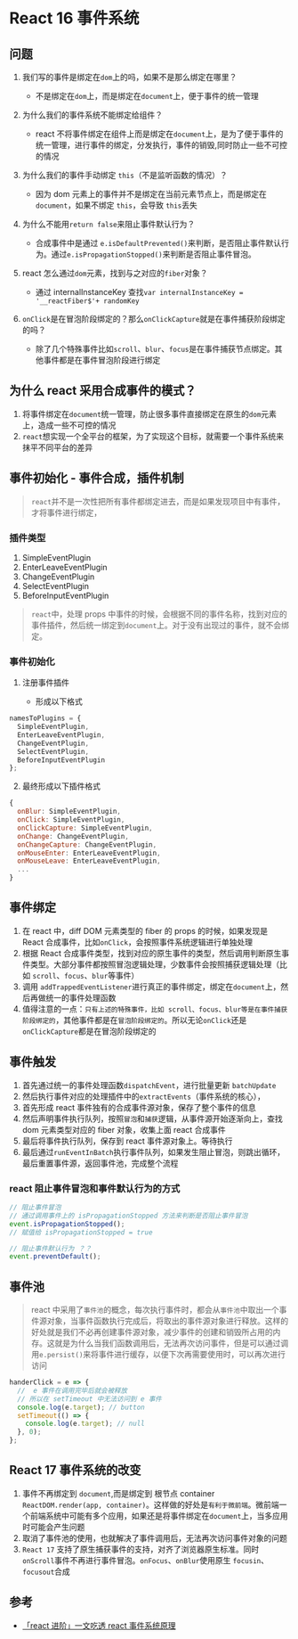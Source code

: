 # React 16 事件系统

## 问题

1. 我们写的事件是绑定在`dom`上的吗，如果不是那么绑定在哪里？

   - 不是绑定在`dom`上，而是绑定在`document`上，便于事件的统一管理

2. 为什么我们的事件系统不能绑定给组件？

   - react 不将事件绑定在组件上而是绑定在`document`上，是为了便于事件的统一管理，进行事件的绑定，分发执行，事件的销毁,同时防止一些不可控的情况

3. 为什么我们的事件手动绑定 `this`（不是监听函数的情况）？

   - 因为 dom 元素上的事件并不是绑定在当前元素节点上，而是绑定在 `document`，如果不绑定 `this`，会导致 `this`丢失

4. 为什么不能用`return false`来阻止事件默认行为？

   - 合成事件中是通过 `e.isDefaultPrevented()`来判断，是否阻止事件默认行为。通过`e.isPropagationStopped()`来判断是否阻止事件冒泡。

5. react 怎么通过`dom`元素，找到与之对应的`fiber`对象？

   - 通过 internalInstanceKey 查找`var internalInstanceKey = '__reactFiber$'+ randomKey`

6. `onClick`是在冒泡阶段绑定的？那么`onClickCapture`就是在事件捕获阶段绑定的吗？

   - 除了几个特殊事件比如`scroll`、`blur`、`focus`是在事件捕获节点绑定。其他事件都是在事件冒泡阶段进行绑定

## 为什么 react 采用合成事件的模式？

1. 将事件绑定在`document`统一管理，防止很多事件直接绑定在原生的`dom`元素上，造成一些不可控的情况
2. `react`想实现一个全平台的框架，为了实现这个目标，就需要一个事件系统来抹平不同平台的差异

## 事件初始化 - 事件合成，插件机制

> `react`并不是一次性把所有事件都绑定进去，而是如果发现项目中有事件，才将事件进行绑定，

### 插件类型

1. SimpleEventPlugin
2. EnterLeaveEventPlugin
3. ChangeEventPlugin
4. SelectEventPlugin
5. BeforeInputEventPlugin

> `react`中，处理 props 中事件的时候，会根据不同的事件名称，找到对应的事件插件，然后统一绑定到`document`上。对于没有出现过的事件，就不会绑定。

### 事件初始化

1. 注册事件插件

   - 形成以下格式

```js
namesToPlugins = {
  SimpleEventPlugin,
  EnterLeaveEventPlugin,
  ChangeEventPlugin,
  SelectEventPlugin,
  BeforeInputEventPlugin
};
```

2. 最终形成以下插件格式

```js
{
  onBlur: SimpleEventPlugin,
  onClick: SimpleEventPlugin,
  onClickCapture: SimpleEventPlugin,
  onChange: ChangeEventPlugin,
  onChangeCapture: ChangeEventPlugin,
  onMouseEnter: EnterLeaveEventPlugin,
  onMouseLeave: EnterLeaveEventPlugin,
  ...
}
```

## 事件绑定

1. 在 react 中，diff DOM 元素类型的 fiber 的 props 的时候，如果发现是 React 合成事件，比如`onClick`，会按照事件系统逻辑进行单独处理
2. 根据 React 合成事件类型，找到对应的原生事件的类型，然后调用判断原生事件类型。大部分事件都按照冒泡逻辑处理，少数事件会按照捕获逻辑处理（比如 `scroll`、`focus`、`blur`等事件）
3. 调用 `addTrappedEventListener`进行真正的事件绑定，绑定在`document`上，然后再做统一的事件处理函数
4. 值得注意的一点：`只有上述的特殊事件，比如 scroll、focus、blur等是在事件捕获阶段绑定的`，其他事件都是在`冒泡阶段绑定的`。所以无论`onClick`还是`onClickCapture`都是在冒泡阶段绑定的

## 事件触发

1. 首先通过统一的事件处理函数`dispatchEvent`，进行批量更新 `batchUpdate`
2. 然后执行事件对应的处理插件中的`extractEvents`（事件系统的核心），
3. 首先形成 react 事件独有的合成事件源对象，保存了整个事件的信息
4. 然后声明事件执行队列，按照`冒泡`和`捕获`逻辑，从事件源开始逐渐向上，查找 dom 元素类型对应的 fiber 对象，收集上面 react 合成事件
5. 最后将事件执行队列，保存到 react 事件源对象上。等待执行
6. 最后通过`runEventInBatch`执行事件队列，如果发生阻止冒泡，则跳出循环，最后重置事件源，返回事件池，完成整个流程

### react 阻止事件冒泡和事件默认行为的方式

```js
// 阻止事件冒泡
// 通过调用事件上的 isPropagationStopped 方法来判断是否阻止事件冒泡
event.isPropagationStopped();
// 赋值给 isPropagationStopped = true

// 阻止事件默认行为 ？？
event.preventDefault();
```

## 事件池

> react 中采用了`事件池`的概念，每次执行事件时，都会从`事件池`中取出一个事件源对象，当事件函数执行完成后，将取出的事件源对象进行释放。这样的好处就是我们不必再创建事件源对象，减少事件的创建和销毁所占用的内存。这就是为什么当我们函数调用后，无法再次访问事件，但是可以通过调用`e.persist()`来将事件进行缓存，以便下次再需要使用时，可以再次进行访问

```js
handerClick = e => {
  //  e 事件在调用完毕后就会被释放
  // 所以在 setTimeout 中无法访问到 e 事件
  console.log(e.target); // button
  setTimeout(() => {
    console.log(e.target); // null
  }, 0);
};
```

## React 17 事件系统的改变

1. 事件不再绑定到 `document`,而是绑定到 根节点 container `ReactDOM.render(app, container)`。这样做的好处是`有利于微前端`。微前端一个前端系统中可能有多个应用，如果还是将事件绑定在`document`上，当多应用时可能会产生问题
2. 取消了事件池的使用，也就解决了事件调用后，无法再次访问事件对象的问题
3. `React 17` 支持了原生捕获事件的支持，对齐了浏览器原生标准。同时`onScroll`事件不再进行事件冒泡。`onFocus`、`onBlur`使用原生 `focusin`、`focusout`合成

## 参考

- [「react 进阶」一文吃透 react 事件系统原理](https://juejin.cn/post/6955636911214067720)
